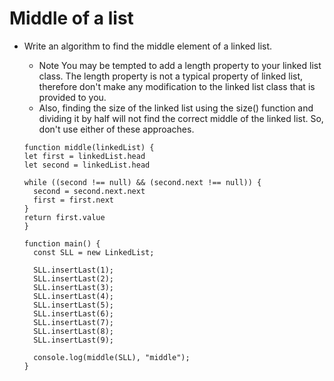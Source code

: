 # Middle of a list

- Write an algorithm to find the middle element of a linked list. 
  - Note You may be tempted to add a length property to your linked list class. The length property is not a typical property of linked list, therefore don't make any modification to the linked list class that is provided to you. 
  - Also, finding the size of the linked list using the size() function and dividing it by half will not find the correct middle of the linked list. So, don't use either of these approaches.
  
  ````
  function middle(linkedList) {
  let first = linkedList.head
  let second = linkedList.head
  
  while ((second !== null) && (second.next !== null)) {
    second = second.next.next
    first = first.next
  }
  return first.value
  }
  
  function main() {
	const SLL = new LinkedList;

	SLL.insertLast(1);
	SLL.insertLast(2);
	SLL.insertLast(3);
	SLL.insertLast(4);
	SLL.insertLast(5);
	SLL.insertLast(6);
	SLL.insertLast(7);
	SLL.insertLast(8);
	SLL.insertLast(9);

	console.log(middle(SLL), "middle");
  }
  ````

